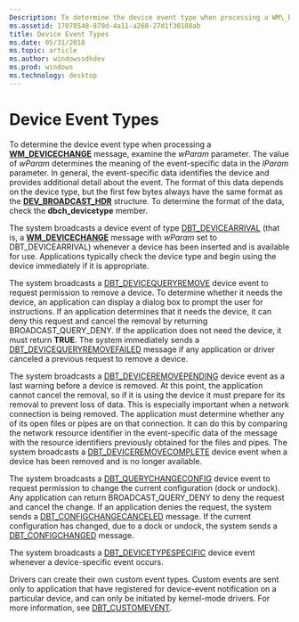 ```yaml
---
Description: To determine the device event type when processing a WM\_DEVICECHANGE message, examine the wParam parameter.
ms.assetid: 17078548-879d-4a11-a268-27d1f30180ab
title: Device Event Types
ms.date: 05/31/2018
ms.topic: article
ms.author: windowssdkdev
ms.prod: windows
ms.technology: desktop
---
```


# Device Event Types

To determine the device event type when processing a [**WM\_DEVICECHANGE**](wm-devicechange.md) message, examine the *wParam* parameter. The value of *wParam* determines the meaning of the event-specific data in the *lParam* parameter. In general, the event-specific data identifies the device and provides additional detail about the event. The format of this data depends on the device type, but the first few bytes always have the same format as the [**DEV\_BROADCAST\_HDR**](/windows/win32/Dbt/ns-dbt-_dev_broadcast_hdr?branch=master) structure. To determine the format of the data, check the **dbch\_devicetype** member.

The system broadcasts a device event of type [DBT\_DEVICEARRIVAL](dbt-devicearrival.md) (that is, a [**WM\_DEVICECHANGE**](wm-devicechange.md) message with *wParam* set to DBT\_DEVICEARRIVAL) whenever a device has been inserted and is available for use. Applications typically check the device type and begin using the device immediately if it is appropriate.

The system broadcasts a [DBT\_DEVICEQUERYREMOVE](dbt-devicequeryremove.md) device event to request permission to remove a device. To determine whether it needs the device, an application can display a dialog box to prompt the user for instructions. If an application determines that it needs the device, it can deny this request and cancel the removal by returning BROADCAST\_QUERY\_DENY. If the application does not need the device, it must return **TRUE**. The system immediately sends a [DBT\_DEVICEQUERYREMOVEFAILED](dbt-devicequeryremovefailed.md) message if any application or driver canceled a previous request to remove a device.

The system broadcasts a [DBT\_DEVICEREMOVEPENDING](dbt-deviceremovepending.md) device event as a last warning before a device is removed. At this point, the application cannot cancel the removal, so if it is using the device it must prepare for its removal to prevent loss of data. This is especially important when a network connection is being removed. The application must determine whether any of its open files or pipes are on that connection. It can do this by comparing the network resource identifier in the event-specific data of the message with the resource identifiers previously obtained for the files and pipes. The system broadcasts a [DBT\_DEVICEREMOVECOMPLETE](dbt-deviceremovecomplete.md) device event when a device has been removed and is no longer available.

The system broadcasts a [DBT\_QUERYCHANGECONFIG](dbt-querychangeconfig.md) device event to request permission to change the current configuration (dock or undock). Any application can return BROADCAST\_QUERY\_DENY to deny the request and cancel the change. If an application denies the request, the system sends a [DBT\_CONFIGCHANGECANCELED](dbt-configchangecanceled.md) message. If the current configuration has changed, due to a dock or undock, the system sends a [DBT\_CONFIGCHANGED](dbt-configchanged.md) message.

The system broadcasts a [DBT\_DEVICETYPESPECIFIC](dbt-devicetypespecific.md) device event whenever a device-specific event occurs.

Drivers can create their own custom event types. Custom events are sent only to application that have registered for device-event notification on a particular device, and can only be initiated by kernel-mode drivers. For more information, see [DBT\_CUSTOMEVENT](dbt-customevent.md).

 

 



